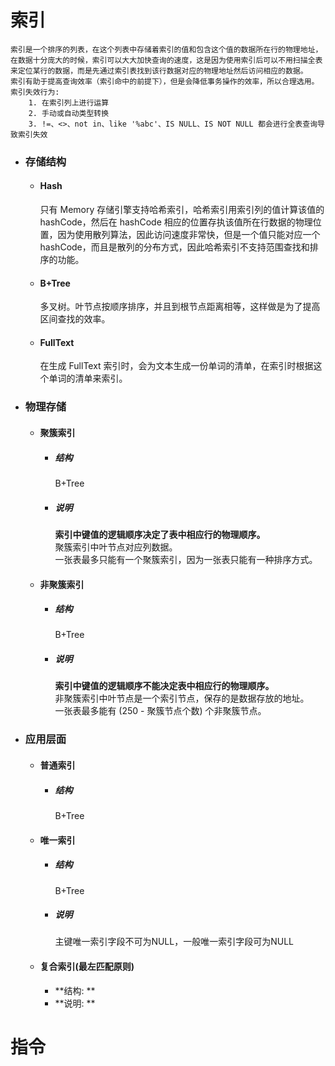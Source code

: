 # 索引
```
索引是一个排序的列表，在这个列表中存储着索引的值和包含这个值的数据所在行的物理地址，在数据十分庞大的时候，索引可以大大加快查询的速度，这是因为使用索引后可以不用扫描全表来定位某行的数据，而是先通过索引表找到该行数据对应的物理地址然后访问相应的数据。
索引有助于提高查询效率（索引命中的前提下），但是会降低事务操作的效率，所以合理选用。
索引失效行为:
    1. 在索引列上进行运算
    2. 手动或自动类型转换
    3. !=、<>、not in、like '%abc'、IS NULL、IS NOT NULL 都会进行全表查询导致索引失效
```
- ### 存储结构
	- #### Hash
		只有 Memory 存储引擎支持哈希索引，哈希索引用索引列的值计算该值的 hashCode，然后在 hashCode 相应的位置存执该值所在行数据的物理位置，因为使用散列算法，因此访问速度非常快，但是一个值只能对应一个 hashCode，而且是散列的分布方式，因此哈希索引不支持范围查找和排序的功能。

	- #### B+Tree
		多叉树。叶节点按顺序排序，并且到根节点距离相等，这样做是为了提高区间查找的效率。

	- #### FullText
		在生成 FullText 索引时，会为文本生成一份单词的清单，在索引时根据这个单词的清单来索引。

- ### 物理存储
	- #### 聚簇索引
		- ##### 结构
			B+Tree
		- ##### 说明
		    **索引中键值的逻辑顺序决定了表中相应行的物理顺序。**\
		    聚簇索引中叶节点对应列数据。\
		    一张表最多只能有一个聚簇索引，因为一张表只能有一种排序方式。		    

	- #### 非聚簇索引
		- ##### 结构
            B+Tree
        - ##### 说明
            **索引中键值的逻辑顺序不能决定表中相应行的物理顺序。**\
            非聚簇索引中叶节点是一个索引节点，保存的是数据存放的地址。\
            一张表最多能有 (250 - 聚簇节点个数) 个非聚簇节点。

- ### 应用层面
	- #### 普通索引
		- ##### 结构
			B+Tree

	- #### 唯一索引
		- ##### 结构
			B+Tree
		- ##### 说明
			主键唯一索引字段不可为NULL，一般唯一索引字段可为NULL
			
	- #### 复合索引(最左匹配原则)
		- **结构: **
		- **说明: **

# 指令
